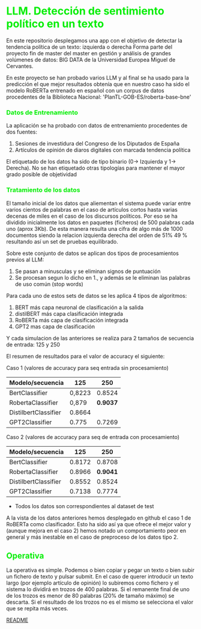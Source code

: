 # <font color=gree>LLM. Detección de sentimiento político en un texto</font>
En este repositorio desplegamos una app con el objetivo de detectar la tendencia política de un texto: izquierda o derecha
Forma parte del proyecto fin de master del master en gestión y análisis de grandes volúmenes de datos: BIG DATA de la Universidad
Europea Miguel de Cervantes.

En este  proyecto se han probado varios LLM y al final se  ha usado para la predicción el que mejor resultados obtenía que en nuestro
caso ha sido el modelo RoBERTa entrenado en español con un corpus de datos procedentes de la Biblioteca Nacional:
'PlanTL-GOB-ES/roberta-base-bne'

### <font color=gree>Datos de Entrenamiento</font>

La aplicación se ha probado con datos de entrenamiento procedentes de dos fuentes:
   1. Sesiones de investidura del Congreso de los Diputados de España
   2. Artículos de opinión de diaros digitales con marcada tendencia política   

El etiquetado de los datos ha sido de tipo binario (0-> Izquierda y 1-> Derecha). No se han etiquetado otras tipologías para mantener el mayor grado posible de objetividad

### <font color=gree>Tratamiento de los datos</font>

El tamaño inicial de los datos que aliementan el sistema puede variar entre varios cientos de palabras  en el caso de artículos cortos hasta varias decenas de miles en el caso de los discursos políticos. Por eso se ha dividido inicialmente los datos en paquetes (ficheros) de 500 palabras cada uno (aprox 3Kb). De esta manera resulta una cifra de algo más de 1000 documentos siendo la relacion izquierda derecha del orden  de 51% 49 % resultando así un set de pruebas equilibrado.

Sobre este conjunto de datos se aplican dos tipos de procesamientos previos al LLM:
1. Se pasan a minusculas y se eliminan signos de puntuación
2. Se procesan segun lo dicho en 1., y además se le eliminan las palabras de uso común (stop words)

Para cada uno de estos sets de datos se les  aplica 4 tipos de algoritmos:

1. BERT más capa neuronal de clasificación a la salida
2. distilBERT más capa clasificación integrada 
3. RoBERTa más capa de clasificación integrada
4. GPT2 mas capa de clasificación

Y cada simulacion de las anteriores se realiza para 2 tamaños de secuencia de entrada: 125 y 250

El resumen de resultados para el valor de accuracy el siguiente:

Caso 1 (valores de accuracy para seq entrada sin procesamiento)

|Modelo/secuencia|125|250|
|----------------|----|---|
|BertClassifier|0,8223|0.8524|
|RobertaClassifier|0,879|**0.9037**|
|DistilbertClassifier|0.8664|
|GPT2Classifier|0.775|0.7269|

Caso 2 (valores de accuracy para seq de entrada con procesamiento)

|Modelo/secuencia|125|250|
|----------------|----|---|
|BertClassifier|0.8172|0.8708|
|RobertaClassifier|0.8966|**0.9041**|
|DistilbertClassifier|0.8552|0.8524|
|GPT2Classifier|0.7138|0.7774|0.7823|


  * Todos los datos son correspondientes al dataset de test

A la vista de los datos anteriores hemos desplegado en github el caso 1 de RoBERTa como clasificador. Esto ha sido así ya que ofrece el mejor valor y (aunque mejora en el caso 2) hemos notado un comportamiento peor en general y más inestable en el caso de preproceso de los datos tipo 2.

## <font color=gree>Operativa </font>

La operativa es simple. Podemos o bien copiar y pegar un texto o bien subir un fichero de texto y pulsar submit. En el caso de querer introducir un texto largo (por ejemplo artículo de opinión) lo subiremos como fichero y el sistema lo dividirá en trozos de 400 palabras. Si el remanente final de uno de los trozos es menor de 80 palabras (20% de tamaño máximo) se descarta. Si el resultado de los trozos no es el mismo se selecciona el valor que se repita más veces.

[README](https://github.com/restallu/political_sentiment/blob/main/README.md)